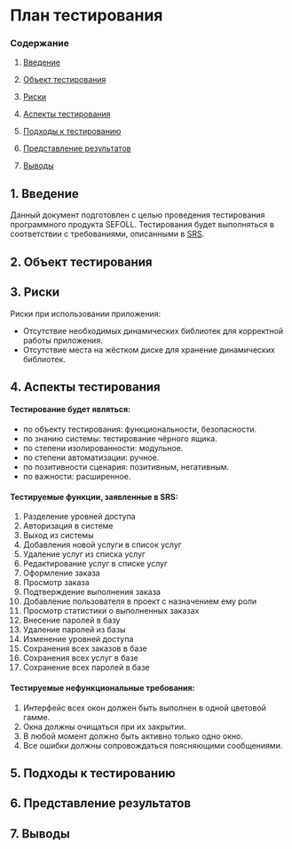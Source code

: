 # План тестирования

### Содержание

1.  [Введение](https://github.com/Alex-Sidorov/SEFOLL/blob/master/documents/test.md#1-%D0%B2%D0%B2%D0%B5%D0%B4%D0%B5%D0%BD%D0%B8%D0%B5)
    
2.  [Объект тестирования](https://github.com/Alex-Sidorov/SEFOLL/blob/master/documents/test.md#2-%D0%BE%D0%B1%D1%8A%D0%B5%D0%BA%D1%82-%D1%82%D0%B5%D1%81%D1%82%D0%B8%D1%80%D0%BE%D0%B2%D0%B0%D0%BD%D0%B8%D1%8F)
    
3.  [Риски](https://github.com/Alex-Sidorov/SEFOLL/blob/master/documents/test.md#3-%D1%80%D0%B8%D1%81%D0%BA%D0%B8)
    
4.  [Аспекты тестирования](https://github.com/Alex-Sidorov/SEFOLL/blob/master/documents/test.md#4-%D0%B0%D1%81%D0%BF%D0%B5%D0%BA%D1%82%D1%8B-%D1%82%D0%B5%D1%81%D1%82%D0%B8%D1%80%D0%BE%D0%B2%D0%B0%D0%BD%D0%B8%D1%8F)

5.  [Подходы к тестированию](https://github.com/Alex-Sidorov/SEFOLL/blob/master/documents/test.md#5-%D0%BF%D0%BE%D0%B4%D1%85%D0%BE%D0%B4%D1%8B-%D0%BA-%D1%82%D0%B5%D1%81%D1%82%D0%B8%D1%80%D0%BE%D0%B2%D0%B0%D0%BD%D0%B8%D1%8E)

6.  [Представление результатов](https://github.com/Alex-Sidorov/SEFOLL/blob/master/documents/test.md#6-%D0%BF%D1%80%D0%B5%D0%B4%D1%81%D1%82%D0%B0%D0%B2%D0%BB%D0%B5%D0%BD%D0%B8%D0%B5-%D1%80%D0%B5%D0%B7%D1%83%D0%BB%D1%8C%D1%82%D0%B0%D1%82%D0%BE%D0%B2)
    
7.  [Выводы](https://github.com/Alex-Sidorov/SEFOLL/blob/master/documents/test.md#7-%D0%B2%D1%8B%D0%B2%D0%BE%D0%B4%D1%8B)
    

## 1. Введение

Данный документ подготовлен с целью проведения тестирования программного продукта SEFOLL. Тестирования будет выполняться в соответствии с требованиями, описанными в [SRS](https://github.com/Alex-Sidorov/SEFOLL/blob/master/documents/srs.md).

## 2. Объект тестирования



## 3. Риски

Риски при использовании приложения:

-   Отсутствие необходимых динамических библиотек для корректной работы приложения.
-   Отсутствие места на жёстком диске для хранение динамических библиотек.

## 4. Аспекты тестирования

#### Тестирование будет являться:
- по объекту тестирования: функциональности, безопасности.
- по знанию системы: тестирование чёрного ящика.
- по степени изолированности: модульное.
- по степени автоматизации: ручное.
- по позитивности сценария: позитивным, негативным.
- по важности: расширенное.

#### Тестируемые  функции, заявленные в SRS:  

1. Разделение уровней доступа
2. Авторизация в системе 
3.  Выход из системы    
4.  Добавления новой услуги в список услуг  
5.  Удаление услуг из списка услуг
6.  Редактирование услуг в списке услуг
7.  Оформление заказа  
8.  Просмотр заказа   
9.  Подтверждение выполнения заказа
10.  Добавление пользователя в проект с назначением ему роли  
11. Просмотр статистики о выполненных заказах 
12.  Внесение паролей в базу   
13.  Удаление паролей из базы
14.  Изменение уровней доступа
15.  Сохранения всех заказов в базе
16.  Сохранения всех услуг в базе 
17.  Сохранение всех паролей в базе  

#### Тестируемые  нефункциональные требования:
1. Интерфейс всех окон должен быть выполнен в одной цветовой гамме.
2.  Окна должны очищаться при их закрытии.
3.  В любой момент должно быть активно только одно окно.
4.   Все ошибки должны сопровождаться поясняющими сообщениями.

## 5. Подходы к тестированию


## 6. Представление результатов


## 7. Выводы
